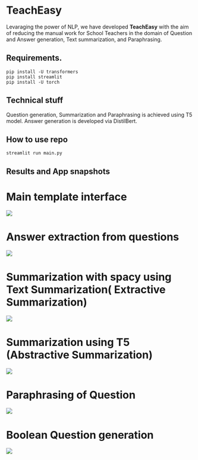 # TeachEasy
Levaraging the power of NLP, we have developed **TeachEasy** with the aim of reducing the manual work for School Teachers in the domain of Question and Answer generation, Text summarization, and Paraphrasing. 

## Requirements.
```
pip install -U transformers
pip install streamlit
pip install -U torch

```
## Technical stuff

Question generation, Summarization and Paraphrasing is achieved using T5 model. Answer generation is developed via DistilBert.

## How to use repo

```streamlit run main.py```

## Results and App snapshots

<h1> Main template interface </h1>
<img src="1.jpg">
<h1> Answer extraction from questions </h1>

<img src="2.jpg">

<h1> Summarization with spacy using Text Summarization( Extractive Summarization) </h1>

<img src="3.jpg">
<h1> Summarization using T5 (Abstractive Summarization) </h1>

<img src="4.jpg">
<h1> Paraphrasing of Question</h1>

<img src="5.jpg">
<h1> Boolean Question generation </h1>

<img src="6.jpg">
